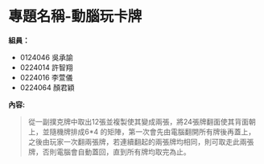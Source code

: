 # 專題名稱-動腦玩卡牌 #
**組員：**

- 0124046 吳承諭
- 0224014 許智翔
- 0224016 李萱儀
- 0224064 顏君穎

**內容:**

> 從一副撲克牌中取出12張並複製使其變成兩張，將24張牌翻面使其背面朝上，並隨機牌排成6*4 的矩陣，第一次會先由電腦翻開所有牌後再蓋上，之後由玩家一次翻兩張牌，若連續翻起的兩張牌均相同，則可取走此兩張牌，否則電腦會自動蓋回，直到所有牌均取完為止。
